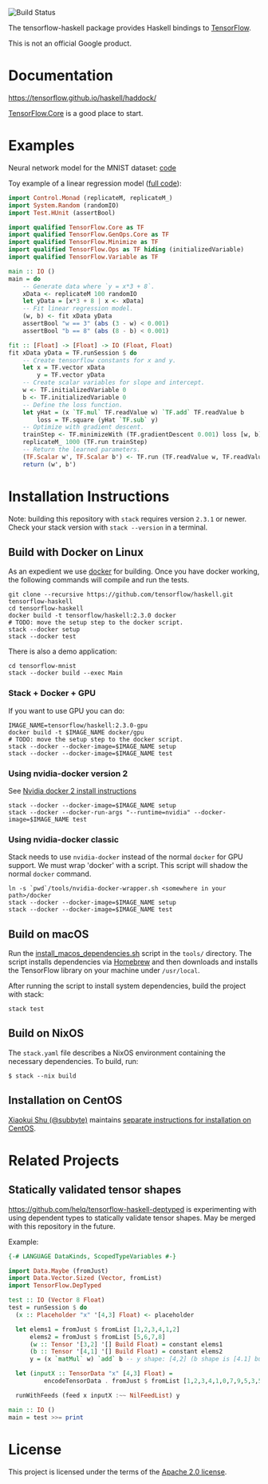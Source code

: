 ![Build Status](https://storage.googleapis.com/tensorflow-kokoro-build-badges/haskell/github.png)

The tensorflow-haskell package provides Haskell bindings to
[TensorFlow](https://www.tensorflow.org/).

This is not an official Google product.

# Documentation

https://tensorflow.github.io/haskell/haddock/

[TensorFlow.Core](https://tensorflow.github.io/haskell/haddock/tensorflow/TensorFlow-Core.html)
is a good place to start.

# Examples

Neural network model for the MNIST dataset: [code](tensorflow-mnist/app/Main.hs)

Toy example of a linear regression model
([full code](tensorflow-ops/tests/RegressionTest.hs)):

```haskell
import Control.Monad (replicateM, replicateM_)
import System.Random (randomIO)
import Test.HUnit (assertBool)

import qualified TensorFlow.Core as TF
import qualified TensorFlow.GenOps.Core as TF
import qualified TensorFlow.Minimize as TF
import qualified TensorFlow.Ops as TF hiding (initializedVariable)
import qualified TensorFlow.Variable as TF

main :: IO ()
main = do
    -- Generate data where `y = x*3 + 8`.
    xData <- replicateM 100 randomIO
    let yData = [x*3 + 8 | x <- xData]
    -- Fit linear regression model.
    (w, b) <- fit xData yData
    assertBool "w == 3" (abs (3 - w) < 0.001)
    assertBool "b == 8" (abs (8 - b) < 0.001)

fit :: [Float] -> [Float] -> IO (Float, Float)
fit xData yData = TF.runSession $ do
    -- Create tensorflow constants for x and y.
    let x = TF.vector xData
        y = TF.vector yData
    -- Create scalar variables for slope and intercept.
    w <- TF.initializedVariable 0
    b <- TF.initializedVariable 0
    -- Define the loss function.
    let yHat = (x `TF.mul` TF.readValue w) `TF.add` TF.readValue b
        loss = TF.square (yHat `TF.sub` y)
    -- Optimize with gradient descent.
    trainStep <- TF.minimizeWith (TF.gradientDescent 0.001) loss [w, b]
    replicateM_ 1000 (TF.run trainStep)
    -- Return the learned parameters.
    (TF.Scalar w', TF.Scalar b') <- TF.run (TF.readValue w, TF.readValue b)
    return (w', b')
```

# Installation Instructions

Note: building this repository with `stack` requires version `2.3.1` or newer.
Check your stack version with `stack --version` in a terminal.

## Build with Docker on Linux

As an expedient we use [docker](https://www.docker.com/) for building. Once you have docker
working, the following commands will compile and run the tests.

```
git clone --recursive https://github.com/tensorflow/haskell.git tensorflow-haskell
cd tensorflow-haskell
docker build -t tensorflow/haskell:2.3.0 docker
# TODO: move the setup step to the docker script.
stack --docker setup
stack --docker test
```

There is also a demo application:

```
cd tensorflow-mnist
stack --docker build --exec Main
```

### Stack + Docker + GPU

If you want to use GPU you can do:

```
IMAGE_NAME=tensorflow/haskell:2.3.0-gpu
docker build -t $IMAGE_NAME docker/gpu
# TODO: move the setup step to the docker script.
stack --docker --docker-image=$IMAGE_NAME setup
stack --docker --docker-image=$IMAGE_NAME test
```

### Using nvidia-docker version 2
See [Nvidia docker 2 install instructions](https://github.com/nvidia/nvidia-docker/wiki/Installation-(version-2.0))

```
stack --docker --docker-image=$IMAGE_NAME setup
stack --docker --docker-run-args "--runtime=nvidia" --docker-image=$IMAGE_NAME test
```

### Using nvidia-docker classic

Stack needs to use `nvidia-docker` instead of the normal `docker` for GPU support. We must wrap 'docker' with a script. This script will shadow the normal `docker` command.

```
ln -s `pwd`/tools/nvidia-docker-wrapper.sh <somewhere in your path>/docker
stack --docker --docker-image=$IMAGE_NAME setup
stack --docker --docker-image=$IMAGE_NAME test
```

## Build on macOS

Run the [install_macos_dependencies.sh](./tools/install_macos_dependencies.sh)
script in the `tools/` directory. The script installs dependencies
via [Homebrew](https://brew.sh/) and then downloads and installs the TensorFlow
library on your machine under `/usr/local`.

After running the script to install system dependencies, build the project with stack:

    stack test

## Build on NixOS

The `stack.yaml` file describes a NixOS environment containing the necessary
dependencies. To build, run:

    $ stack --nix build

## Installation on CentOS

[Xiaokui Shu (@subbyte)](https://github.com/subbyte) maintains [separate instructions for installation on CentOS](https://github.com/subbyte/haskell-learn/blob/master/tensorflow_setup.md).

# Related Projects

## Statically validated tensor shapes

https://github.com/helq/tensorflow-haskell-deptyped is experimenting with using dependent types to statically validate tensor shapes. May be merged with this repository in the future.

Example:

```haskell
{-# LANGUAGE DataKinds, ScopedTypeVariables #-}

import Data.Maybe (fromJust)
import Data.Vector.Sized (Vector, fromList)
import TensorFlow.DepTyped

test :: IO (Vector 8 Float)
test = runSession $ do
  (x :: Placeholder "x" '[4,3] Float) <- placeholder

  let elems1 = fromJust $ fromList [1,2,3,4,1,2]
      elems2 = fromJust $ fromList [5,6,7,8]
      (w :: Tensor '[3,2] '[] Build Float) = constant elems1
      (b :: Tensor '[4,1] '[] Build Float) = constant elems2
      y = (x `matMul` w) `add` b -- y shape: [4,2] (b shape is [4.1] but `add` broadcasts it to [4,2])

  let (inputX :: TensorData "x" [4,3] Float) =
          encodeTensorData . fromJust $ fromList [1,2,3,4,1,0,7,9,5,3,5,4]

  runWithFeeds (feed x inputX :~~ NilFeedList) y

main :: IO ()
main = test >>= print
```

# License
This project is licensed under the terms of the [Apache 2.0 license](LICENSE).
